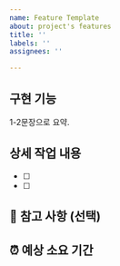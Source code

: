 ```yaml
---
name: Feature Template
about: project's features
title: ''
labels: ''
assignees: ''

---
```


## 구현 기능

1-2문장으로 요약.

## 상세 작업 내용

- [ ]
- [ ]

## 🔆 참고 사항 (선택)

## ⏰ 예상 소요 기간
